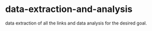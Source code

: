 # data-extraction-and-analysis
data extraction of all the links and data analysis for the desired goal.
